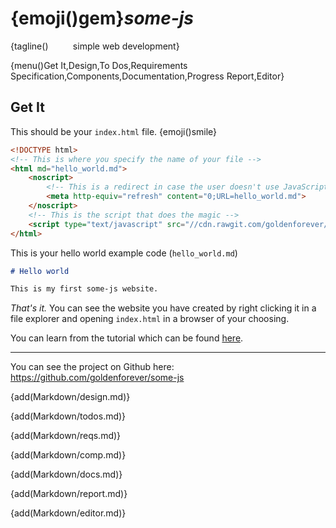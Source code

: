 # {emoji()gem}*some-js*

{tagline()&nbsp;&nbsp;&nbsp;&nbsp;&nbsp;&nbsp;&nbsp;&nbsp;&nbsp;&nbsp;simple web development}

{menu()Get It,Design,To Dos,Requirements Specification,Components,Documentation,Progress Report,Editor}

## Get It

This should be your `index.html` file. {emoji()smile}

```html
<!DOCTYPE html>
<!-- This is where you specify the name of your file -->
<html md="hello_world.md">
    <noscript>
        <!-- This is a redirect in case the user doesn't use JavaScript -->
        <meta http-equiv="refresh" content="0;URL=hello_world.md">
    </noscript>
    <!-- This is the script that does the magic -->
    <script type="text/javascript" src="//cdn.rawgit.com/goldenforever/some-js/master/some.min.js"></script>
</html>
```

This is your hello world example code (`hello_world.md`)
```markdown
# Hello world

This is my first some-js website.
```

*That's it.* You can see the website you have created by right clicking
it in a file explorer and opening `index.html` in a browser of your choosing.

You can learn from the tutorial which can be found [here](../some-js-tutorial).

- - -

You can see the project on Github here: https://github.com/goldenforever/some-js

{add(Markdown/design.md)}

{add(Markdown/todos.md)}

{add(Markdown/reqs.md)}

{add(Markdown/comp.md)}

{add(Markdown/docs.md)}

{add(Markdown/report.md)}

{add(Markdown/editor.md)}